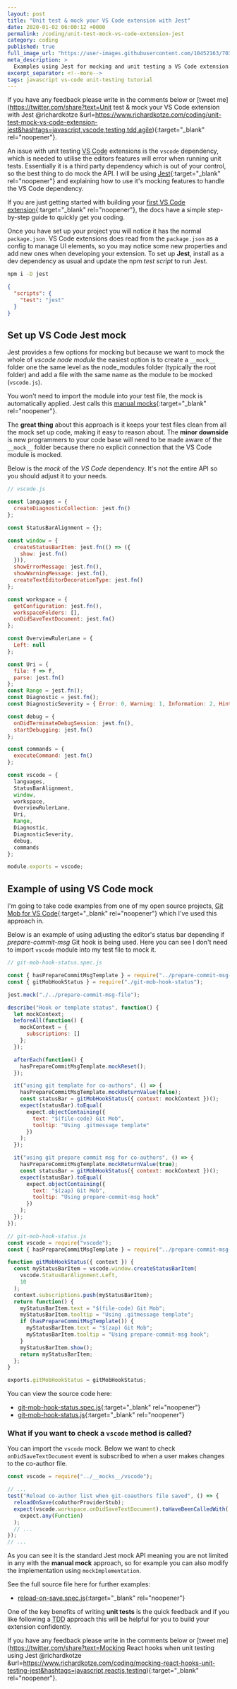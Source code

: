```yaml
---
layout: post
title: "Unit test & mock your VS Code extension with Jest"
date: 2020-01-02 06:00:12 +0000
permalink: /coding/unit-test-mock-vs-code-extension-jest
category: coding
published: true
full_image_url: "https://user-images.githubusercontent.com/10452163/70393368-f0b53e80-19e0-11ea-85fd-e7b415a4a31b.jpg"
meta_description: >
  Examples using Jest for mocking and unit testing a VS Code extension
excerpt_separator: <!--more-->
tags: javascript vs-code unit-testing tutorial
---
```


If you have any feedback please write in the comments below or [tweet me](https://twitter.com/share?text=Unit test & mock your VS Code extension with Jest @richardkotze &url=https://www.richardkotze.com/coding/unit-test-mock-vs-code-extension-jest&hashtags=javascript,vscode,testing,tdd,agile){:target="\_blank" rel="noopener"}.

An issue with unit testing <abbr title="Visual Studio Code">VS Code</abbr> extensions is the `vscode` dependency, which is needed to utilise the editors features will error when running unit tests. Essentially it is a third party dependency which is out of your control, so the best thing to do mock the API. I will be using [Jest](https://jestjs.io/docs/en/mock-functions){:target="\_blank" rel="noopener"} and explaining how to use it's mocking features to handle the VS Code dependency.

<!--more-->

If you are just getting started with building your [first VS Code extension](https://code.visualstudio.com/api/get-started/your-first-extension){:target="\_blank" rel="noopener"}, the docs have a simple step-by-step guide to quickly get you coding.

Once you have set up your project you will notice it has the normal `package.json`. VS Code extensions does read from the `package.json` as a config to manage UI elements, so you may notice some new properties and add new ones when developing your extension. To set up **Jest**, install as a dev dependency as usual and update the npm _test script_ to run Jest.

```bash
npm i -D jest
```

```json
{
  "scripts": {
    "test": "jest"
  }
}
```

## Set up VS Code Jest mock

Jest provides a few options for mocking but because we want to mock the whole of _vscode node module_ the easiest option is to create a `__mock__` folder one the same level as the node_modules folder (typically the root folder) and add a file with the same name as the module to be mocked (`vscode.js`).

You won't need to import the module into your test file, the mock is automatically applied. Jest calls this [manual mocks](https://jestjs.io/docs/en/manual-mocks){:target="\_blank" rel="noopener"}.

The **great thing** about this approach is it keeps your test files clean from all the mock set up code, making it easy to reason about. The **minor downside** is new programmers to your code base will need to be made aware of the `__mock__` folder because there no explicit connection that the VS Code module is mocked.

Below is the _mock_ of the _VS Code_ dependency. It's not the entire API so you should adjust it to your needs.

```javascript
// vscode.js

const languages = {
  createDiagnosticCollection: jest.fn()
};

const StatusBarAlignment = {};

const window = {
  createStatusBarItem: jest.fn(() => ({
    show: jest.fn()
  })),
  showErrorMessage: jest.fn(),
  showWarningMessage: jest.fn(),
  createTextEditorDecorationType: jest.fn()
};

const workspace = {
  getConfiguration: jest.fn(),
  workspaceFolders: [],
  onDidSaveTextDocument: jest.fn()
};

const OverviewRulerLane = {
  Left: null
};

const Uri = {
  file: f => f,
  parse: jest.fn()
};
const Range = jest.fn();
const Diagnostic = jest.fn();
const DiagnosticSeverity = { Error: 0, Warning: 1, Information: 2, Hint: 3 };

const debug = {
  onDidTerminateDebugSession: jest.fn(),
  startDebugging: jest.fn()
};

const commands = {
  executeCommand: jest.fn()
};

const vscode = {
  languages,
  StatusBarAlignment,
  window,
  workspace,
  OverviewRulerLane,
  Uri,
  Range,
  Diagnostic,
  DiagnosticSeverity,
  debug,
  commands
};

module.exports = vscode;
```

## Example of using VS Code mock

I'm going to take code examples from one of my open source projects, [Git Mob for VS Code](https://github.com/rkotze/git-mob-vs-code){:target="\_blank" rel="noopener"} which I've used this approach in.

Below is an example of using adjusting the editor's status bar depending if _prepare-commit-msg_ Git hook is being used. Here you can see I don't need to import `vscode` module into my test file to mock it.

```javascript
// git-mob-hook-status.spec.js

const { hasPrepareCommitMsgTemplate } = require("../prepare-commit-msg-file");
const { gitMobHookStatus } = require("./git-mob-hook-status");

jest.mock("./../prepare-commit-msg-file");

describe("Hook or template status", function() {
  let mockContext;
  beforeAll(function() {
    mockContext = {
      subscriptions: []
    };
  });

  afterEach(function() {
    hasPrepareCommitMsgTemplate.mockReset();
  });

  it("using git template for co-authors", () => {
    hasPrepareCommitMsgTemplate.mockReturnValue(false);
    const statusBar = gitMobHookStatus({ context: mockContext })();
    expect(statusBar).toEqual(
      expect.objectContaining({
        text: "$(file-code) Git Mob",
        tooltip: "Using .gitmessage template"
      })
    );
  });

  it("using git prepare commit msg for co-authors", () => {
    hasPrepareCommitMsgTemplate.mockReturnValue(true);
    const statusBar = gitMobHookStatus({ context: mockContext })();
    expect(statusBar).toEqual(
      expect.objectContaining({
        text: "$(zap) Git Mob",
        tooltip: "Using prepare-commit-msg hook"
      })
    );
  });
});
```

```javascript
// git-mob-hook-status.js
const vscode = require("vscode");
const { hasPrepareCommitMsgTemplate } = require("../prepare-commit-msg-file");

function gitMobHookStatus({ context }) {
  const myStatusBarItem = vscode.window.createStatusBarItem(
    vscode.StatusBarAlignment.Left,
    10
  );
  context.subscriptions.push(myStatusBarItem);
  return function() {
    myStatusBarItem.text = "$(file-code) Git Mob";
    myStatusBarItem.tooltip = "Using .gitmessage template";
    if (hasPrepareCommitMsgTemplate()) {
      myStatusBarItem.text = "$(zap) Git Mob";
      myStatusBarItem.tooltip = "Using prepare-commit-msg hook";
    }
    myStatusBarItem.show();
    return myStatusBarItem;
  };
}

exports.gitMobHookStatus = gitMobHookStatus;
```

You can view the source code here: 

- [git-mob-hook-status.spec.js](https://github.com/rkotze/git-mob-vs-code/blob/a440b57dc3f991105aba30b41e7d77af118de73a/src/status-bar/git-mob-hook-status.spec.js){:target="\_blank" rel="noopener"}
- [git-mob-hook-status.js](https://github.com/rkotze/git-mob-vs-code/blob/a440b57dc3f991105aba30b41e7d77af118de73a/src/status-bar/git-mob-hook-status.js){:target="\_blank" rel="noopener"}

### What if you want to check a `vscode` method is called?

You can import the `vscode` mock. Below we want to check `onDidSaveTextDocument` event is subscribed to when a user makes changes to the co-author file.

```javascript
const vscode = require("../__mocks__/vscode");

// ...
test("Reload co-author list when git-coauthors file saved", () => {
  reloadOnSave(coAuthorProviderStub);
  expect(vscode.workspace.onDidSaveTextDocument).toHaveBeenCalledWith(
    expect.any(Function)
  );
  // ...
});
// ...
```

As you can see it is the standard Jest mock API meaning you are not limited in any with the **manual mock** approach, so for example you can also modify the implementation using `mockImplementation`.

See the full source file here for further examples:

- [reload-on-save.spec.js](https://github.com/rkotze/git-mob-vs-code/blob/baf86ae15bf359bf409a6a3bdc7ac74850640433/src/reload-on-save.spec.js){:target="\_blank" rel="noopener"}

One of the key benefits of writing **unit tests** is the quick feedback and if you like following a <abbr title="Test-driven development">TDD</abbr> approach this will be helpful for you to build your extension confidently.

If you have any feedback please write in the comments below or [tweet me](https://twitter.com/share?text=Mocking React hooks when unit testing using Jest @richardkotze &url=https://www.richardkotze.com/coding/mocking-react-hooks-unit-testing-jest&hashtags=javascript,reactjs,testing){:target="\_blank" rel="noopener"}.